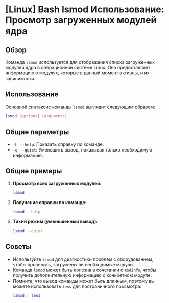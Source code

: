 # [Linux] Bash lsmod Использование: Просмотр загруженных модулей ядра

## Обзор
Команда `lsmod` используется для отображения списка загруженных модулей ядра в операционной системе Linux. Она предоставляет информацию о модулях, которые в данный момент активны, и их зависимости.

## Использование
Основной синтаксис команды `lsmod` выглядит следующим образом:

```bash
lsmod [options] [arguments]
```

## Общие параметры
- `-h`, `--help`: Показать справку по команде.
- `-q`, `--quiet`: Уменьшить вывод, показывая только необходимую информацию.

## Общие примеры
1. **Просмотр всех загруженных модулей:**
   ```bash
   lsmod
   ```

2. **Получение справки по команде:**
   ```bash
   lsmod --help
   ```

3. **Тихий режим (уменьшенный вывод):**
   ```bash
   lsmod --quiet
   ```

## Советы
- Используйте `lsmod` для диагностики проблем с оборудованием, чтобы проверить, загружены ли необходимые модули.
- Команда `lsmod` может быть полезна в сочетании с `modinfo`, чтобы получить дополнительную информацию о конкретном модуле.
- Помните, что вывод команды может быть длинным, поэтому вы можете использовать `less` для постраничного просмотра:
  ```bash
  lsmod | less
  ```